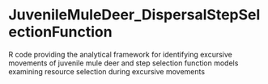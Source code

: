 # JuvenileMuleDeer_DispersalStepSelectionFunction
R code providing the analytical framework for identifying excursive movements of juvenile mule deer and step selection function models examining resource selection during excursive movements

